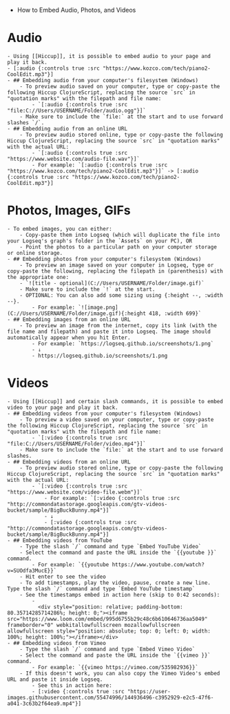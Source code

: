 - How to Embed Audio, Photos, and Videos
# Audio
	- Using [[Hiccup]], it is possible to embed audio to your page and play it back.
	- [:audio {:controls true :src "https://www.kozco.com/tech/piano2-CoolEdit.mp3"}]
	- ## Embedding audio from your computer's filesystem (Windows)
		- To preview audio saved on your computer, type or copy-paste the following Hiccup ClojureScript, replacing the source `src` in "quotation marks" with the filepath and file name:
			- `[:audio {:controls true :src "file:C://Users/USERNAME/Folder/audio.ogg"}]`
		- Make sure to include the `file:` at the start and to use forward slashes `/`.
	- ## Embedding audio from an online URL
		- To preview audio stored online, type or copy-paste the following Hiccup ClojureScript, replacing the source `src` in "quotation marks" with the actual URL:
			- `[:audio {:controls true :src "https://www.website.com/audio-file.wav"}]`
			- For example: `[:audio {:controls true :src "https://www.kozco.com/tech/piano2-CoolEdit.mp3"}]` -> [:audio {:controls true :src "https://www.kozco.com/tech/piano2-CoolEdit.mp3"}]
# Photos, Images, GIFs
	- To embed images, you can either:
		- Copy-paste them into Logseq (which will duplicate the file into your Logseq's graph's folder in the `Assets` on your PC), OR
		- Point the photos to a particular path on your computer storage or online storage.
	- ## Embedding photos from your computer's filesystem (Windows)
		- To preview an image saved on your computer in Logseq, type or copy-paste the following, replacing the filepath in (parenthesis) with the appropriate one:
		- `![title - optional](C://Users/USERNAME/Folder/image.gif)`
		- Make sure to include the `!` at the start.
		- OPTIONAL: You can also add some sizing using {:height --, :width --}.
			- For example: `![image.png](C://Users/USERNAME/Folder/image.gif){:height 418, :width 699}`
	- ## Embedding images from an online URL
		- To preview an image from the internet, copy its link (with the file name and filepath) and paste it into Logseq. The image should automatically appear when you hit Enter.
			- For example: `https://logseq.github.io/screenshots/1.png`
			- ↓
			- https://logseq.github.io/screenshots/1.png
# Videos
	- Using [[Hiccup]] and certain slash commands, it is possible to embed video to your page and play it back.
	- ## Embedding videos from your computer's filesystem (Windows)
		- To preview a video saved on your computer, type or copy-paste the following Hiccup ClojureScript, replacing the source `src` in "quotation marks" with the filepath and file name:
			- `[:video {:controls true :src "file:C://Users/USERNAME/Folder/video.mp4"}]`
		- Make sure to include the `file:` at the start and to use forward slashes.
	- ## Embedding videos from an online URL
		- To preview audio stored online, type or copy-paste the following Hiccup ClojureScript, replacing the source `src` in "quotation marks" with the actual URL:
			- `[:video {:controls true :src "https://www.website.com/video-file.webm"}]`
				- For example: `[:video {:controls true :src "http://commondatastorage.googleapis.com/gtv-videos-bucket/sample/BigBuckBunny.mp4"}]`
				- ↓
				- [:video {:controls true :src "http://commondatastorage.googleapis.com/gtv-videos-bucket/sample/BigBuckBunny.mp4"}]
	- ## Embedding videos from YouTube
		- Type the slash `/` command and type `Embed YouTube Video`
		- Select the command and paste the URL inside the `{{youtube }}` command.
			- For example: `{{youtube https://www.youtube.com/watch?v=SUOdfa3MucE}}`
		- Hit enter to see the video
		- To add timestamps, play the video, pause, create a new line. Type the slash `/` command and type `Embed YouTube timestamp`
		- See the timestamps embed in action here (skip to 0:42 seconds):
			-
			  <div style="position: relative; padding-bottom: 80.35714285714286%; height: 0;"><iframe src="https://www.loom.com/embed/995d6755b29c48c6b610646736aa5049" frameborder="0" webkitallowfullscreen mozallowfullscreen allowfullscreen style="position: absolute; top: 0; left: 0; width: 100%; height: 100%;"></iframe></div>
	- ## Embedding videos from Vimeo
		- Type the slash `/` command and type `Embed Vimeo Video`
		- Select the command and paste the URL inside the `{{vimeo }}` command.
			- For example: `{{vimeo https://vimeo.com/535982936}}`
		- If this doesn't work, you can also copy the Vimeo Video's embed URL and paste it inside Logseq.
			- See this in action here:
			- [:video {:controls true :src "https://user-images.githubusercontent.com/55474996/144936496-c3952929-e2c5-47f6-a041-3c63b2f64ea9.mp4"}]
